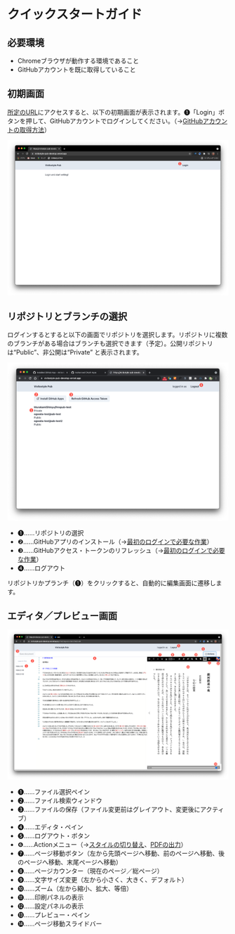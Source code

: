#  クイックスタートガイド 

## 必要環境 

- Chromeブラウザが動作する環境であること
- GitHubアカウントを既に取得していること

## 初期画面

[所定のURL](https://vivliostyle-pub-develop.vercel.app/)にアクセスすると、以下の初期画面が表示されます。❶「Login」ボタンを押して、GitHubアカウントでログインしてください。（→[GitHubアカウントの取得方法](/ja/advance-preparation/get-an-account#github%E3%82%A2%E3%82%AB%E3%82%A6%E3%83%B3%E3%83%88%E3%81%AE%E5%8F%96%E5%BE%97%E6%96%B9%E6%B3%95)）

![初期画面](images/readme-first/fig-1.png)

## リポジトリとブランチの選択

ログインするとすると以下の画面でリポジトリを選択します。リポジトリに複数のブランチがある場合はブランチも選択できます（予定）。公開リポジトリは“Public”、非公開は“Private” と表示されます。

![リポジトリとブランチの選択](images/readme-first/fig-2.png)

- ❶……リポジトリの選択
- ❷……GitHubアプリのインストール（→[最初のログインで必要な作業](/ja/advance-preparation/login.md)）
- ❸……GitHubアクセス・トークンのリフレッシュ（→[最初のログインで必要な作業](/ja/advance-preparation/login.md)）
- ❹……ログアウト

リポジトリかプランチ（❶）をクリックすると、自動的に編集画面に遷移します。

## エディタ／プレビュー画面

![エディタ／プレビュー画面](images/readme-first/fig-3.png)

- ❶……ファイル選択ペイン
- ❷……ファイル検索ウィンドウ
- ❸……ファイルの保存（ファイル変更前はグレイアウト、変更後にアクティブ）
- ❹……エディタ・ペイン
- ❺……ログアウト・ボタン
- ❻……Actionメニュー（→[スタイルの切り替え](/ja/switching-styles/switching-styles.md)、[PDFの出力](/ja/output-files/output-pdf.md)）
- ❼……ページ移動ボタン（左から先頭ページへ移動、前のページへ移動、後のページへ移動、末尾ページへ移動）
- ❽……ページカウンター（現在のページ／総ページ）
- ❾……文字サイズ変更（左から小さく、大きく、デフォルト）
- ❿……ズーム（左から縮小、拡大、等倍）
- ⓫……印刷パネルの表示
- ⓬……設定パネルの表示
- ⓭……プレビュー・ペイン
- ⓮……ページ移動スライドバー